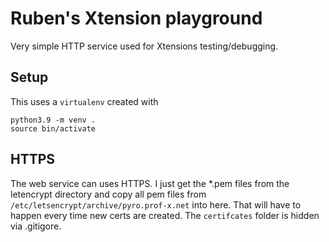 # Ruben's Xtension playground

Very simple HTTP service used for Xtensions testing/debugging.

## Setup

This uses a `virtualenv` created with

```
python3.9 -m venv .
source bin/activate
```

## HTTPS

The web service can uses HTTPS. I just get the \*.pem files from the letencrypt directory and copy all pem files from `/etc/letsencrypt/archive/pyro.prof-x.net` into here. That will have to happen every time new certs are created.
The `certifcates` folder is hidden via .gitigore.
